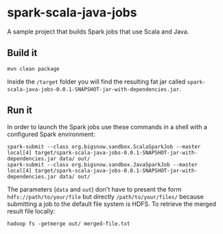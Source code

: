 # spark-scala-java-jobs
A sample project that builds Spark jobs that use Scala and Java.

## Build it

    mvn clean package

Inside the ``/target`` folder you will find the resulting fat jar called ``spark-scala-java-jobs-0.0.1-SNAPSHOT-jar-with-dependencies.jar``.

## Run it

In order to launch the Spark jobs use these commands in a shell with a configured Spark environment:

    spark-submit --class org.bigsnow.sandbox.ScalaSparkJob --master local[4] target/spark-scala-java-jobs-0.0.1-SNAPSHOT-jar-with-dependencies.jar data/ out/
    spark-submit --class org.bigsnow.sandbox.JavaSparkJob --master local[4] target/spark-scala-java-jobs-0.0.1-SNAPSHOT-jar-with-dependencies.jar data/ out/

The parameters (``data`` and ``out``) don't have to present the form ``hdfs://path/to/your/file`` but directly ``/path/to/your/files/`` because submitting a job to the default file system is HDFS.  To retrieve the merged result file locally:

    hadoop fs -getmerge out/ merged-file.txt
